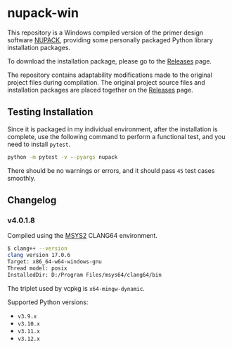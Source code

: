 # nupack-win

This repository is a Windows compiled version of the primer design software [NUPACK][NUPACK], providing some  personally packaged Python library installation packages.

To download the installation package, please go to the [Releases][Releases] page.

The repository contains adaptability modifications made to the original project files during compilation. The original project source files and installation packages are placed together on the [Releases][Releases] page.

## Testing Installation

Since it is packaged in my individual environment, after the installation is complete, use the following command to perform a functional test, and you need to install `pytest`.

```bat
python -m pytest -v --pyargs nupack
```

There should be no warnings or errors, and it should pass `45` test cases smoothly.

## Changelog

### v4.0.1.8

Compiled using the [MSYS2][MSYS2] CLANG64 environment.

```bash
$ clang++ --version
clang version 17.0.6
Target: x86_64-w64-windows-gnu
Thread model: posix
InstalledDir: D:/Program Files/msys64/clang64/bin
```

The triplet used by vcpkg is `x64-mingw-dynamic`.

Supported Python versions:

- `v3.9.x`
- `v3.10.x`
- `v3.11.x`
- `v3.12.x`

[NUPACK]: https://nupack.org/
[Releases]: https://github.com/ww-rm/nupack-win/releases
[MSYS2]: https://www.msys2.org/
